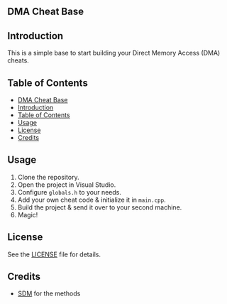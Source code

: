 ## DMA Cheat Base

## Introduction
This is a simple base to start building your Direct Memory Access (DMA) cheats.

## Table of Contents
- [DMA Cheat Base](#dma-cheat-base)
- [Introduction](#introduction)
- [Table of Contents](#table-of-contents)
- [Usage](#usage)
- [License](#license)
- [Credits](#credits)

## Usage
1. Clone the repository.
2. Open the project in Visual Studio.
3. Configure `globals.h` to your needs.
4. Add your own cheat code & initialize it in `main.cpp`.
5. Build the project & send it over to your second machine.
6. Magic!

## License
See the [LICENSE](LICENSE) file for details.

## Credits
- [SDM](https://github.com/IntelSDM/) for the methods
